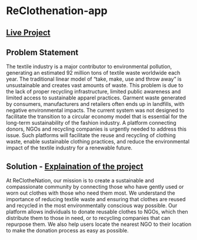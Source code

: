 # ReClothenation-app
## [Live Project](https://reclothenation-mxac.onrender.com)

## Problem Statement 
The textile industry is a major contributor to environmental pollution, generating an estimated 92 million tons of textile waste worldwide each year. The traditional linear model of “take, make, use and throw away” is unsustainable and creates vast amounts of waste. This problem is due to the lack of proper recycling infrastructure, limited public awareness and limited access to sustainable apparel practices. Garment waste generated by consumers, manufacturers and retailers often ends up in landfills, with negative environmental impacts. The current system was not designed to facilitate the transition to a circular economy model that is essential for the long-term sustainability of the fashion industry. A platform connecting donors, NGOs and recycling companies is urgently needed to address this issue. Such platforms will facilitate the reuse and recycling of clothing waste, enable sustainable clothing practices, and reduce the environmental impact of the textile industry for a renewable future.

## Solution - [Explaination of the project](https://youtu.be/BWimYshBVLY)
At ReClotheNation, our mission is to create a sustainable and compassionate community by connecting those who have gently used or worn out clothes with those who need them most. We understand the importance of reducing textile waste and ensuring that clothes are reused and recycled in the most environmentally conscious way possible.
Our platform allows individuals to donate reusable clothes to NGOs, which then distribute them to those in need, or to recycling companies that can repurpose them. We also help users locate the nearest NGO to their location to make the donation process as easy as possible.



